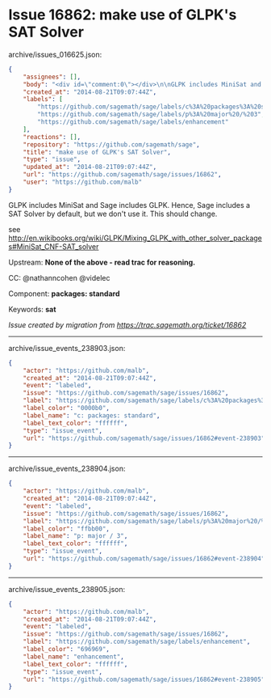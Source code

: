 # Issue 16862: make use of GLPK's SAT Solver

archive/issues_016625.json:
```json
{
    "assignees": [],
    "body": "<div id=\"comment:0\"></div>\n\nGLPK includes MiniSat and Sage includes GLPK. Hence, Sage includes a SAT Solver by default, but we don't use it. This should change.\n\nsee http://en.wikibooks.org/wiki/GLPK/Mixing_GLPK_with_other_solver_packages#MiniSat_CNF-SAT_solver\n\nUpstream: **None of the above - read trac for reasoning.**\n\nCC:  @nathanncohen @videlec\n\nComponent: **packages: standard**\n\nKeywords: **sat**\n\n_Issue created by migration from https://trac.sagemath.org/ticket/16862_\n\n",
    "created_at": "2014-08-21T09:07:44Z",
    "labels": [
        "https://github.com/sagemath/sage/labels/c%3A%20packages%3A%20standard",
        "https://github.com/sagemath/sage/labels/p%3A%20major%20/%203",
        "https://github.com/sagemath/sage/labels/enhancement"
    ],
    "reactions": [],
    "repository": "https://github.com/sagemath/sage",
    "title": "make use of GLPK's SAT Solver",
    "type": "issue",
    "updated_at": "2014-08-21T09:07:44Z",
    "url": "https://github.com/sagemath/sage/issues/16862",
    "user": "https://github.com/malb"
}
```
<div id="comment:0"></div>

GLPK includes MiniSat and Sage includes GLPK. Hence, Sage includes a SAT Solver by default, but we don't use it. This should change.

see http://en.wikibooks.org/wiki/GLPK/Mixing_GLPK_with_other_solver_packages#MiniSat_CNF-SAT_solver

Upstream: **None of the above - read trac for reasoning.**

CC:  @nathanncohen @videlec

Component: **packages: standard**

Keywords: **sat**

_Issue created by migration from https://trac.sagemath.org/ticket/16862_





---

archive/issue_events_238903.json:
```json
{
    "actor": "https://github.com/malb",
    "created_at": "2014-08-21T09:07:44Z",
    "event": "labeled",
    "issue": "https://github.com/sagemath/sage/issues/16862",
    "label": "https://github.com/sagemath/sage/labels/c%3A%20packages%3A%20standard",
    "label_color": "0000b0",
    "label_name": "c: packages: standard",
    "label_text_color": "ffffff",
    "type": "issue_event",
    "url": "https://github.com/sagemath/sage/issues/16862#event-238903"
}
```



---

archive/issue_events_238904.json:
```json
{
    "actor": "https://github.com/malb",
    "created_at": "2014-08-21T09:07:44Z",
    "event": "labeled",
    "issue": "https://github.com/sagemath/sage/issues/16862",
    "label": "https://github.com/sagemath/sage/labels/p%3A%20major%20/%203",
    "label_color": "ffbb00",
    "label_name": "p: major / 3",
    "label_text_color": "ffffff",
    "type": "issue_event",
    "url": "https://github.com/sagemath/sage/issues/16862#event-238904"
}
```



---

archive/issue_events_238905.json:
```json
{
    "actor": "https://github.com/malb",
    "created_at": "2014-08-21T09:07:44Z",
    "event": "labeled",
    "issue": "https://github.com/sagemath/sage/issues/16862",
    "label": "https://github.com/sagemath/sage/labels/enhancement",
    "label_color": "696969",
    "label_name": "enhancement",
    "label_text_color": "ffffff",
    "type": "issue_event",
    "url": "https://github.com/sagemath/sage/issues/16862#event-238905"
}
```
